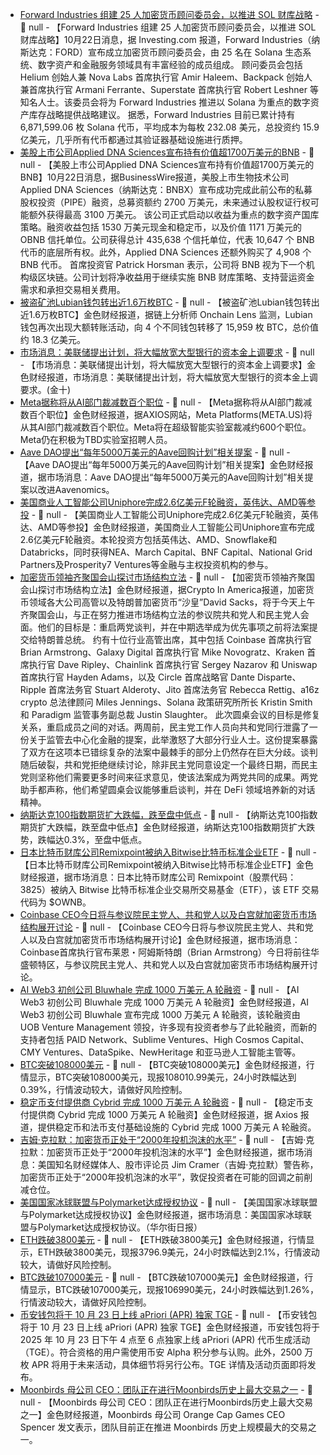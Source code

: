 - [Forward Industries 组建 25 人加密货币顾问委员会，以推进 SOL 财库战略](https://in.investing.com/news/company-news/forward-industries-appoints-25member-crypto-advisory-board-for-solana-strategy-93CH-5057049) - 📰 null - 【Forward Industries 组建 25 人加密货币顾问委员会，以推进 SOL 财库战略】10月22日消息，据 Investing.com 报道，Forward Industries（纳斯达克：FORD）宣布成立加密货币顾问委员会，由 25 名在 Solana 生态系统、数字资产和金融服务领域具有丰富经验的成员组成。 
顾问委员会包括 Helium 创始人兼 Nova Labs 首席执行官 Amir Haleem、Backpack 创始人兼首席执行官 Armani Ferrante、Superstate 首席执行官 Robert Leshner 等知名人士。该委员会将为 Forward Industries 推进以 Solana 为重点的数字资产库存战略提供战略建议。 
据悉，Forward Industries 目前已累计持有 6,871,599.06 枚 Solana 代币，平均成本为每枚 232.08 美元，总投资约 15.9 亿美元，几乎所有代币都通过其验证器基础设施进行质押。
- [美股上市公司Applied DNA Sciences宣布持有价值超1700万美元的BNB](https://www.businesswire.com/news/home/20251022240411/en/Applied-DNA-Sciences-Closes-up-to-%2458-Million-Private-Placement-Announces-Initial-BNB-Holdings-Valued-at-Over-%2417-Million) - 📰 null - 【美股上市公司Applied DNA Sciences宣布持有价值超1700万美元的BNB】10月22日消息，据BusinessWire报道，美股上市生物技术公司 Applied DNA Sciences（纳斯达克：BNBX）宣布成功完成此前公布的私募股权投资（PIPE）融资，总募资额约 2700 万美元，未来通过认股权证行权可能额外获得最高 3100 万美元。 
该公司正式启动以收益为重点的数字资产国库策略。融资收益包括 1530 万美元现金和稳定币，以及价值 1171 万美元的 OBNB 信托单位。公司获得总计 435,638 个信托单位，代表 10,647 个 BNB 代币的底层所有权。此外，Applied DNA Sciences 还额外购买了 4,908 个 BNB 代币。 
首席投资官 Patrick Horsman 表示，公司将 BNB 视为下一个机构级区块链。公司计划将净收益用于继续实施 BNB 财库策略、支持营运资金需求和承担交易相关费用。
- [被盗矿池Lubian钱包转出近1.6万枚BTC](https://x.com/OnchainLens/status/1980971433615561170) - 📰 null - 【被盗矿池Lubian钱包转出近1.6万枚BTC】金色财经报道，据链上分析师 Onchain Lens 监测，Lubian 钱包再次出现大额转账活动，向 4 个不同钱包转移了 15,959 枚 BTC，总价值约 18.3 亿美元。
- [市场消息：美联储提出计划，将大幅放宽大型银行的资本金上调要求]() - 📰 null - 【市场消息：美联储提出计划，将大幅放宽大型银行的资本金上调要求】金色财经报道，市场消息：美联储提出计划，将大幅放宽大型银行的资本金上调要求。(金十)
- [Meta据称将从AI部门裁减数百个职位]() - 📰 null - 【Meta据称将从AI部门裁减数百个职位】金色财经报道，据AXIOS网站，Meta Platforms(META.US)将从其AI部门裁减数百个职位。Meta将在超级智能实验室裁减约600个职位。Meta仍在积极为TBD实验室招聘人员。
- [Aave DAO提出“每年5000万美元的Aave回购计划”相关提案](https://x.com/coinotag/status/1980964041037070444) - 📰 null - 【Aave DAO提出“每年5000万美元的Aave回购计划”相关提案】金色财经报道，据市场消息：Aave DAO提出“每年5000万美元的Aave回购计划”相关提案以改进Aavenomics。
- [美国商业人工智能公司Uniphore完成2.6亿美元F轮融资，英伟达、AMD等参投]() - 📰 null - 【美国商业人工智能公司Uniphore完成2.6亿美元F轮融资，英伟达、AMD等参投】金色财经报道，美国商业人工智能公司Uniphore宣布完成2.6亿美元F轮融资。本轮投资方包括英伟达、AMD、Snowflake和Databricks，同时获得NEA、March Capital、BNF Capital、National Grid Partners及Prosperity7 Ventures等金融与主权投资机构的参与。
- [加密货币领袖齐聚国会山探讨市场结构立法](https://www.cryptoinamerica.com/p/crypto-leaders-descend-on-capitol?utm_source=post-email-title&publication_id=4354746&post_id=176791662&utm_campaign=email-post-title&isFreemail=true&r=18jk6&triedRedirect=true&utm_medium=email) - 📰 null - 【加密货币领袖齐聚国会山探讨市场结构立法】金色财经报道，据Crypto In America报道，加密货币领域各大公司高管以及特朗普加密货币“沙皇”David Sacks，将于今天上午齐聚国会山，与正在努力推进市场结构立法的参议院共和党人和民主党人会面。他们的目标是：重启两党谈判，并在中期选举成为优先事项之前将法案提交给特朗普总统。 
约有十位行业高管出席，其中包括 Coinbase 首席执行官 Brian Armstrong、Galaxy Digital 首席执行官 Mike Novogratz、Kraken 首席执行官 Dave Ripley、Chainlink 首席执行官 Sergey Nazarov 和 Uniswap 首席执行官 Hayden Adams，以及 Circle 首席战略官 Dante Disparte、Ripple 首席法务官 Stuart Alderoty、Jito 首席法务官 Rebecca Rettig、a16z crypto 总法律顾问 Miles Jennings、Solana 政策研究所所长 Kristin Smith 和 Paradigm 监管事务副总裁 Justin Slaughter。 
此次圆桌会议的目标是修复关系，重启成员之间的对话。两周前，民主党工作人员向共和党同行泄露了一份关于监管去中心化金融的提案，此举激怒了大部分行业人士。这份提案暴露了双方在这项本已错综复杂的法案中最棘手的部分上仍然存在巨大分歧。谈判随后破裂，共和党拒绝继续讨论，除非民主党同意设定一个最终日期，而民主党则坚称他们需要更多时间来征求意见，使该法案成为两党共同的成果。两党助手都声称，他们希望圆桌会议能够重启谈判​​，并在 DeFi 领域培养新的对话精神。
- [纳斯达克100指数期货扩大跌幅，跌至盘中低点]() - 📰 null - 【纳斯达克100指数期货扩大跌幅，跌至盘中低点】金色财经报道，纳斯达克100指数期货扩大跌势，跌幅达0.3%，至盘中低点。
- [日本比特币财库公司Remixpoint被纳入Bitwise比特币标准企业ETF](https://x.com/BTCtreasuries/status/1980961355219025983) - 📰 null - 【日本比特币财库公司Remixpoint被纳入Bitwise比特币标准企业ETF】金色财经报道，据市场消息：日本比特币财库公司 Remixpoint（股票代码：3825）被纳入 Bitwise 比特币标准企业交易所交易基金（ETF），该 ETF 交易代码为 $OWNB。
- [Coinbase CEO今日将与参议院民主党人、共和党人以及白宫就加密货币市场结构展开讨论](https://x.com/BitcoinMagazine/status/1980960389740298596) - 📰 null - 【Coinbase CEO今日将与参议院民主党人、共和党人以及白宫就加密货币市场结构展开讨论】金色财经报道，据市场消息：Coinbase首席执行官布莱恩・阿姆斯特朗（Brian Armstrong）今日将前往华盛顿特区，与参议院民主党人、共和党人以及白宫就加密货币市场结构展开讨论。
- [AI Web3 初创公司 Bluwhale 完成 1000 万美元 A 轮融资](https://www.globenewswire.com/news-release/2025/10/22/3170933/0/en/Bluwhale-Secures-10-Million-Strategic-Series-A-in-Institutional-Funding.html) - 📰 null - 【AI Web3 初创公司 Bluwhale 完成 1000 万美元 A 轮融资】金色财经报道，AI Web3 初创公司 Bluwhale 宣布完成 1000 万美元 A 轮融资，该轮融资由 UOB Venture Management 领投，许多现有投资者参与了此轮融资，而新的支持者包括 PAID Network、Sublime Ventures、High Cosmos Capital、CMY Ventures、DataSpike、NewHeritage 和亚马逊人工智能主管等。
- [BTC突破108000美元]() - 📰 null - 【BTC突破108000美元】金色财经报道，行情显示，BTC突破108000美元，现报108010.99美元，24小时跌幅达到0.39%，行情波动较大，请做好风险控制。
- [稳定币支付提供商 Cybrid 完成 1000 万美元 A 轮融资](https://www.axios.com/pro/fintech-deals/2025/10/22/cybrid-10m-stablecoin-fiat-rails) - 📰 null - 【稳定币支付提供商 Cybrid 完成 1000 万美元 A 轮融资】金色财经报道，据 Axios 报道，提供稳定币和法币支付基础设施的 Cybrid 完成 1000 万美元 A 轮融资。
- [吉姆·克拉默：加密货币正处于“2000年投机泡沫的水平”](https://x.com/Cointelegraph/status/1980952526561120301) - 📰 null - 【吉姆·克拉默：加密货币正处于“2000年投机泡沫的水平”】金色财经报道，据市场消息：美国知名财经媒体人、股市评论员 Jim Cramer（吉姆·克拉默）警告称，加密货币正处于“2000年投机泡沫的水平”，敦促投资者在可能的回调之前削减仓位。
- [美国国家冰球联盟与Polymarket达成授权协议](https://x.com/cryptounfolded/status/1980952760213254323) - 📰 null - 【美国国家冰球联盟与Polymarket达成授权协议】金色财经报道，据市场消息：美国国家冰球联盟与Polymarket达成授权协议。（华尔街日报）
- [ETH跌破3800美元]() - 📰 null - 【ETH跌破3800美元】金色财经报道，行情显示，ETH跌破3800美元，现报3796.9美元，24小时跌幅达到2.1%，行情波动较大，请做好风险控制。
- [BTC跌破107000美元]() - 📰 null - 【BTC跌破107000美元】金色财经报道，行情显示，BTC跌破107000美元，现报106990美元，24小时跌幅达到1.26%，行情波动较大，请做好风险控制。
- [币安钱包将于 10 月 23 日上线 aPriori (APR) 独家 TGE](https://x.com/binancezh/status/1980952324303704438) - 📰 null - 【币安钱包将于 10 月 23 日上线 aPriori (APR) 独家 TGE】金色财经报道，币安钱包将于 2025 年 10 月 23 日下午 4 点至 6 点独家上线 aPriori (APR) 代币生成活动（TGE）。符合资格的用户需使用币安 Alpha 积分参与认购。此外，2500 万枚 APR 将用于未来活动，具体细节将另行公布。TGE 详情及活动页面即将发布。
- [Moonbirds 母公司 CEO：团队正在进行Moonbirds历史上最大交易之一](https://x.com/spencer/status/1980836064689549548) - 📰 null - 【Moonbirds 母公司 CEO：团队正在进行Moonbirds历史上最大交易之一】金色财经报道，Moonbirds 母公司 Orange Cap Games CEO Spencer 发文表示，团队目前正在推进 Moonbirds 历史上规模最大的交易之一。
